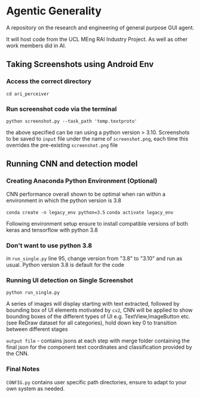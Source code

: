 # Agentic Generality
A repository on the research and engineering of general purpose GUI agent.

It will host code from the UCL MEng RAI Industry Project. As well as other work members did in AI.

## Taking Screenshots using Android Env 


### Access the correct directory

```cd ari_perceiver```

### Run screenshot code via the terminal 

```python screenshot.py --task_path 'temp.textproto'```

the above specified can be ran using a python version > 3.10. Screenshots to be saved to ```input``` file under the name of ```screenshot.png```, each time this overrides the pre-existing ```screenshot.png``` file 

## Running CNN and detection model

### Creating Anaconda Python Environment (Optional)

CNN performance overall shown to be optimal when ran within a environment in which the python version is 3.8

```conda create -n legacy_env python=3.5```
```conda activate legacy_env```

Following environment setup ensure to install compatible versions of both keras and tensorflow with python 3.8

### Don't want to use python 3.8

in ```run_single.py``` line 95, change version from "3.8" to "3.10" and run as usual. Python version 3.8 is default for the code 

### Running UI detection on  Single Screenshot

```python run_single.py```

A series of images will display starting with text extracted, followed by bounding box of UI elements motivated by ```cv2```, CNN will be applied to show bounding boxes of the different types of UI e.g. TextView,ImageButton etc. (see ReDraw dataset for all categories), hold down key 0 to transition between different stages

```output file``` - contains jsons at each step with merge folder containing the final json for the component text coordinates and classification provided by the CNN. 

### Final Notes 

```CONFIG.py``` contains user specific path directories, ensure to adapt to your own system as needed.







